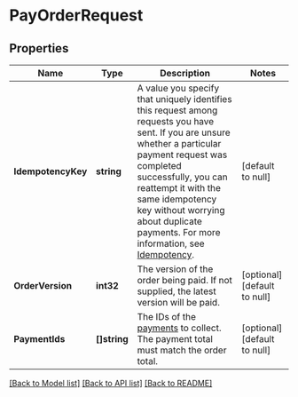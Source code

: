 # PayOrderRequest

## Properties

 Name               | Type         | Description                                                                                                                                                                                                                                                                                                                                                                           | Notes                        
--------------------|--------------|---------------------------------------------------------------------------------------------------------------------------------------------------------------------------------------------------------------------------------------------------------------------------------------------------------------------------------------------------------------------------------------|------------------------------
 **IdempotencyKey** | **string**   | A value you specify that uniquely identifies this request among requests you have sent. If you are unsure whether a particular payment request was completed successfully, you can reattempt it with the same idempotency key without worrying about duplicate payments.  For more information, see [Idempotency](https://developer.squareup.com/docs/working-with-apis/idempotency). | [default to null]            
 **OrderVersion**   | **int32**    | The version of the order being paid. If not supplied, the latest version will be paid.                                                                                                                                                                                                                                                                                                | [optional] [default to null] 
 **PaymentIds**     | **[]string** | The IDs of the [payments](entity:Payment) to collect. The payment total must match the order total.                                                                                                                                                                                                                                                                                   | [optional] [default to null] 

[[Back to Model list]](../README.md#documentation-for-models) [[Back to API list]](../README.md#documentation-for-api-endpoints) [[Back to README]](../README.md)

